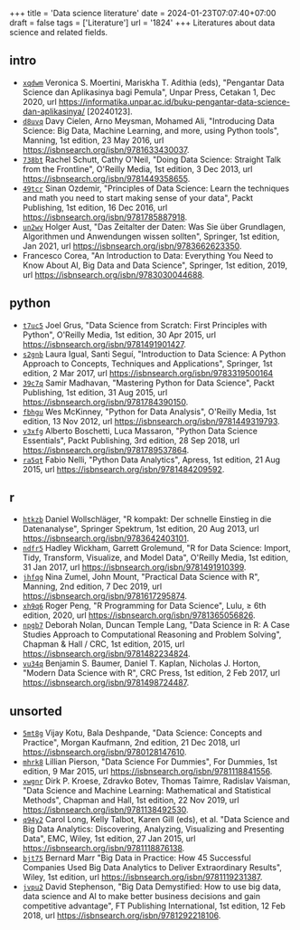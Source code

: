 +++
title = 'Data science literature'
date = 2024-01-23T07:07:40+07:00
draft = false
tags = ['Literature']
url = '1824'
+++
Literatures about data science and related fields.
<!--more-->

## intro
+ [`xqdwm`](https://osf.io/xqdwm)
Veronica S. Moertini, Mariskha T. Adithia (eds), "Pengantar Data Science dan Aplikasinya bagi Pemula", Unpar Press, Cetakan 1, Dec 2020, url https://informatika.unpar.ac.id/buku-pengantar-data-science-dan-aplikasinya/ [20240123].
+ [`d8uvq`](https://osf.io/d8uvq)
Davy Cielen, Arno Meysman, Mohamed Ali, "Introducing Data Science: Big Data, Machine Learning, and more, using Python tools", Manning, 1st edition, 23 May 2016, url https://isbnsearch.org/isbn/9781633430037.
+ [`738bt`](https://osf.io/738bt)
Rachel Schutt, Cathy O'Neil, "Doing Data Science: Straight Talk from the Frontline", O'Reilly Media, 1st edition, 3 Dec 2013, url https://isbnsearch.org/isbn/9781449358655.
+ [`49tcr`](https://osf.io/49tcr)
Sinan Ozdemir, "Principles of Data Science: Learn the techniques and math you need to start making sense of your data", Packt Publishing, 1st edition, 16 Dec 2016, url https://isbnsearch.org/isbn/9781785887918.
+ [`un2wv`](https://osf.io/un2wv)
Holger Aust, "Das Zeitalter der Daten: Was Sie über Grundlagen, Algorithmen und Anwendungen wissen sollten", Springer, 1st edition, Jan 2021, url https://isbnsearch.org/isbn/9783662623350.
+ []() Francesco Corea, "An Introduction to Data: Everything You Need to Know About AI, Big Data and Data Science", Springer, 1st edition, 2019, url https://isbnsearch.org/isbn/9783030044688.


## python
+ [`t7uc5`](https://osf.io/t7uc5)
Joel Grus, "Data Science from Scratch: First Principles with Python", O'Reilly Media, 1st edition, 30 Apr 2015, url https://isbnsearch.org/isbn/9781491901427.
+ [`s2gnb`](https://osf.io/s2gnb)
Laura Igual, Santi Seguí, "Introduction to Data Science: A Python Approach to Concepts, Techniques and Applications", Springer, 1st edition, 2 Mar 2017, url https://isbnsearch.org/isbn/9783319500164
+ [`39c7q`](https://osf.io/39c7q)
Samir Madhavan, "Mastering Python for Data Science", Packt Publishing, 1st edition, 31 Aug 2015, url https://isbnsearch.org/isbn/9781784390150.
+ [`fbhgu`](https://osf.io/fbhgu)
Wes McKinney, "Python for Data Analysis", O'Reilly Media, 1st edition, 13 Nov 2012, url https://isbnsearch.org/isbn/9781449319793.
+ [`v3xfg`](https://osf.io/v3xfg)
Alberto Boschetti, Luca Massaron, "Python Data Science Essentials", Packt Publishing, 3rd edition, 28 Sep 2018, url https://isbnsearch.org/isbn/9781789537864.
+ [`ra5qt`](https://osf.io/ra5qt) Fabio Nelli, "Python Data Analytics", Apress, 1st edition, 21 Aug 2015, url https://isbnsearch.org/isbn/9781484209592.


## r
+ [`htkzb`](https://osf.io/htkzb)
Daniel Wollschläger, "R kompakt: Der schnelle Einstieg in die Datenanalyse", Springer Spektrum, 1st edition, 20 Aug 2013, url https://isbnsearch.org/isbn/9783642403101.
+ [`ndfr5`](https://osf.io/ndfr5)
Hadley Wickham, Garrett Grolemund, "R for Data Science: Import, Tidy, Transform, Visualize, and Model Data", O'Reilly Media, 1st edition, 31 Jan 2017, url https://isbnsearch.org/isbn/9781491910399.
+ [`jhfqg`](https://osf.io/jhfqg)
Nina Zumel, John Mount, "Practical Data Science with R", Manning, 2nd edition, 7 Dec 2019, url https://isbnsearch.org/isbn/9781617295874.
+ [`xh9q6`](https://osf.io/xh9q6)
Roger Peng, "R Programming for Data Science", Lulu, &ge; 6th edition, 2020, url https://isbnsearch.org/isbn/9781365056826.
+ [`npgb7`](https://osf.io/npgb7)
Deborah Nolan, Duncan Temple Lang, "Data Science in R: A Case Studies Approach to Computational Reasoning and Problem Solving", Chapman & Hall / CRC, 1st edition, 2015, url https://isbnsearch.org/isbn/9781482234824.
+ [`vu34q`](https://osf.io/vu34q)
Benjamin S. Baumer, Daniel T. Kaplan, Nicholas J. Horton, "Modern Data Science with R", CRC Press, 1st edition, 2 Feb 2017, url https://isbnsearch.org/isbn/9781498724487.


## unsorted
+ [`5mt8g`](https://osf.io/5mt8g)
Vijay Kotu, Bala Deshpande, "Data Science: Concepts and Practice", Morgan Kaufmann, 2nd edition, 21 Dec 2018, url https://isbnsearch.org/isbn/9780128147610.
+ [`mhrk8`](https://osf.io/mhrk8) Lillian Pierson, "Data Science For Dummies", For Dummies, 1st edition, 9 Mar 2015, url https://isbnsearch.org/isbn/9781118841556.
+ [`xwgnr`](https://osf.io/xwgnr)
Dirk P. Kroese, Zdravko Botev, Thomas Taimre, Radislav Vaisman, "Data Science and Machine Learning: Mathematical and Statistical Methods", Chapman and Hall, 1st edition, 22 Nov 2019, url https://isbnsearch.org/isbn/9781138492530.
+ [`q94y2`](https://osf.io/q94y2) Carol Long, Kelly Talbot, Karen Gill (eds), et al. "Data Science and Big Data Analytics: Discovering, Analyzing, Visualizing and Presenting Data", EMC, Wiley, 1st edition, 27 Jan 2015, url https://isbnsearch.org/isbn/9781118876138.
+ [`bjt75`](https://osf.io/bjt75) Bernard Marr "Big Data in Practice: How 45 Successful Companies Used Big Data Analytics to Deliver Extraordinary Results", Wiley, 1st edition, url https://isbnsearch.org/isbn/9781119231387.
+ [`jvpu2`](https://osf.io/jvpu2) David Stephenson, "Big Data Demystified: How to use big data, data science and AI to make better business decisions and gain competitive advantage", FT Publishing International, 1st edition, 12 Feb 2018, url https://isbnsearch.org/isbn/9781292218106.
